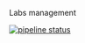 Labs management

[![pipeline status](https://gitlab.com/vladhoi/labs-management/badges/main/pipeline.svg)](https://gitlab.com/vladhoi/labs-management/commits/main)
